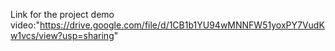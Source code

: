 Link for the project demo video:"https://drive.google.com/file/d/1CB1b1YU94wMNNFW51yoxPY7VudKw1vcs/view?usp=sharing"
